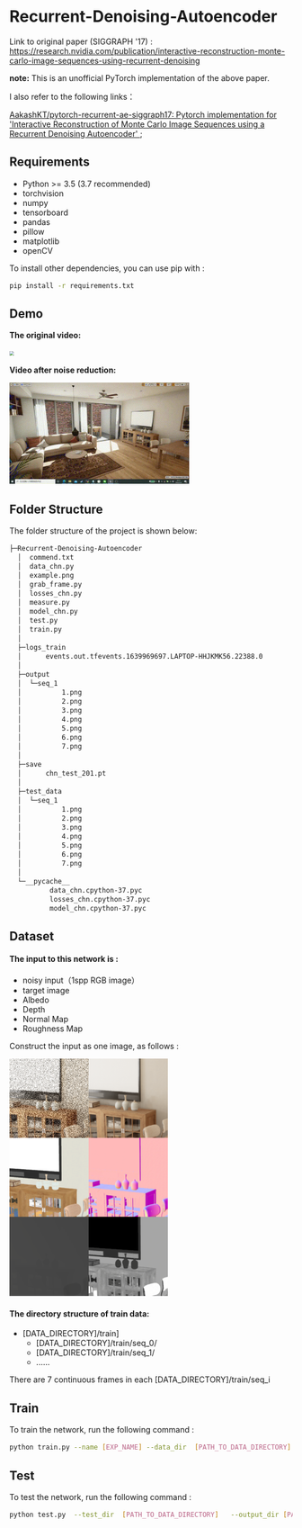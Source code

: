 # Recurrent-Denoising-Autoencoder

Link to original paper (SIGGRAPH '17) : https://research.nvidia.com/publication/interactive-reconstruction-monte-carlo-image-sequences-using-recurrent-denoising

**note:** This is an unofficial PyTorch implementation of the above paper.

I also refer to the following links：

[AakashKT/pytorch-recurrent-ae-siggraph17: Pytorch implementation for 'Interactive Reconstruction of Monte Carlo Image Sequences using a Recurrent Denoising Autoencoder' ](https://github.com/AakashKT/pytorch-recurrent-ae-siggraph17);

## Requirements

- Python >= 3.5 (3.7 recommended)
- torchvision
- numpy
- tensorboard
- pandas
- pillow
- matplotlib
- openCV

To install other dependencies, you can use pip with :

```bash
pip install -r requirements.txt
```

## Demo

**The original video:**

<img src="./pic/noise.gif" style="zoom:50%;" />

**Video after noise reduction:**

<img src="./pic/result.gif" alt="result 00_00_00-00_00_30" style="zoom:50%;" />

## Folder Structure

The folder structure of the project is shown below:

```
├─Recurrent-Denoising-Autoencoder
  │  commend.txt                                        
  │  data_chn.py                                         
  │  example.png                                         
  │  grab_frame.py                                      
  │  losses_chn.py                                       
  │  measure.py                                          
  │  model_chn.py                                        
  │  test.py                                           
  │  train.py                                             
  │
  ├─logs_train                                            
  │      events.out.tfevents.1639969697.LAPTOP-HHJKMK56.22388.0
  │
  ├─output                                                
  │  └─seq_1
  │          1.png
  │          2.png
  │          3.png
  │          4.png
  │          5.png
  │          6.png
  │          7.png
  │
  ├─save                                                  
  │      chn_test_201.pt
  │
  ├─test_data                                  
  │  └─seq_1
  │          1.png
  │          2.png
  │          3.png
  │          4.png
  │          5.png
  │          6.png
  │          7.png
  │
  └─__pycache__
          data_chn.cpython-37.pyc
          losses_chn.cpython-37.pyc
          model_chn.cpython-37.pyc
```



## Dataset

#### The input to this network is :

- noisy input（1spp RGB image）
- target image 
- Albedo
- Depth
- Normal Map
- Roughness Map

Construct the input as one image, as follows :

<img src="./pic/example.png" style="zoom:55%;" />

#### The directory structure of train data:

- [DATA_DIRECTORY]/train]
  - [DATA_DIRECTORY]/train/seq_0/
  - [DATA_DIRECTORY]/train/seq_1/
  - ......

 There are 7 continuous frames in each [DATA_DIRECTORY]/train/seq_i

## Train

To train the network, run the following command :

```bash
python train.py --name [EXP_NAME] --data_dir  [PATH_TO_DATA_DIRECTORY]  --save_dir [PATH_TO_SAVE_CHECKPOINTS] --width [width of image] --height [height of image] --epochs 100
```

## Test

To test the network, run the following command : 

```bash
python test.py  --test_dir  [PATH_TO_DATA_DIRECTORY]   --output_dir [PATH_TO_SAVE_RESULTS]  --checkpoint [PATH_TO_CHECKPOINT].pt --width [width of image] --height [height of image]
```








